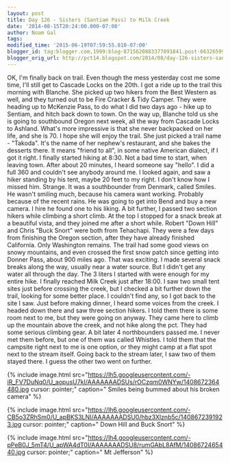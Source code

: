 ```yaml
---
layout: post
title: Day 126 - Sisters (Santiam Pass) to Milk Creek
date: '2014-08-15T20:24:00.000-07:00'
author: Noam Gal
tags:
modified_time: '2015-06-19T07:59:55.810-07:00'
blogger_id: tag:blogger.com,1999:blog-8715620883377891841.post-6632659970572767217
blogger_orig_url: http://pct14.blogspot.com/2014/08/day-126-sisters-santiam-pass-to-milk.html
---
```


 OK, I'm finally back on trail. Even though the mess yesterday cost me some time, I'll still get to Cascade Locks
 on the 20th.
 I got a ride up to the trail this morning with Blanche. She picked up two hikers from the Best
 Western as well, and they turned out to be Fire Cracker &amp; Tidy Camper. They were heading up to McKenzie Pass, to
 do what I did two days ago - hike up to Sentiam, and hitch back down to town.
 On the way up, Blanche told us
 she is going to southbound Oregon next week, all the way from Cascade Locks to Ashland. What's more impressive is
 that she never backpacked on her life, and she is 70. I hope she will enjoy the trail.
 She just picked a trail
 name - "Takoda". It's the name of her nephew's restaurant, and she bakes the desserts there. It means "friend to
 all", in some native American dialect, if I got it right.
 I finally started hiking at 8:30. Not a bad time to
 start, when leaving town. After about 20 minutes, I heard someone say "hello". I did a full 360 and couldn't see
 anybody around me. I looked again, and saw a hiker standing by his tent, maybe 20 feet to my right. I don't know how
 I missed him. Strange.
 It was a southbounder from Denmark, called Smiles. He wasn't smiling much, because his
 camera want working. Probably because of the recent rains. He was going to get into Bend and buy a new camera. I
 hire he found one to his liking.
 A bit further, I passed two section hikers while climbing a short climb. At
 the top I stopped for a snack break at a beautiful vista, and they joined me after a short while. Robert "Down Hill"
 and Chris "Buck Snort" were both from Tehachapi. They were a few days from finishing the Oregon section, after they
 have already finished California. Only Washington remains.
 The trail had some good views on snowy mountains,
 and even crossed the first snow patch since getting into Donner Pass, about 900 miles ago. That was exciting.
 I
 made several snack breaks along the way, usually near a water source. But I didn't get any water all through the
 day. The 3 liters I started with were enough for my entire hike.
 I finally reached Milk Creek just after 18:00.
 I saw two small tent sites just before crossing the creek, but I checked a bit further down the trail, looking for
 some better place. I couldn't find any, so I got back to the site I saw.
 Just before making dinner, I heard
 some voices from the creek. I headed down there and saw three section hikers. I told them there is some room next to
 me, but they were going on anyway. They came here to climb up the mountain above the creek, and not hike along the
 pct. They had some serious climbing gear.
 A bit later 4 northbounders passed me. I never met them before, but
 one of them was called Whistles. I told them that the campsite right next to me is one option, or they might camp at
 a flat spot next to the stream itself. Going back to the stream later, I saw two of them stayed there. I guess the
 other two went on further.


{% include image.html src="https://lh5.googleusercontent.com/-iR_FV7DuNq0/U_aopusU7kI/AAAAAAADSUs/rOCzqm0WNYw/1408672364480.jpg cursor: pointer;" caption=" Smiles being bummed about his broken camera" %}


{% include image.html src="https://lh6.googleusercontent.com/-CB5o3ZRhSm0/U_apBKS3LNI/AAAAAAADSU0/hbz3Xlznb5c/1408672391923.jpg cursor: pointer;" caption=" Down Hill and Buck Snort" %}


{% include image.html src="https://lh4.googleusercontent.com/-pPeB0J_5mT4/U_apWA4dT0I/AAAAAAADSU8/rumGAbL8AfM/1408672465440.jpg cursor: pointer;" caption=" Mt Jefferson" %}

